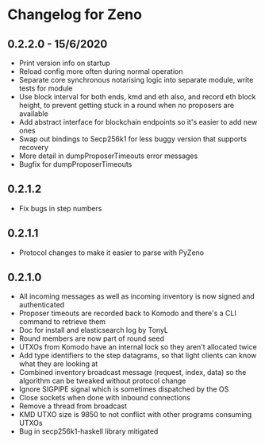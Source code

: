 # Changelog for Zeno

## 0.2.2.0 - 15/6/2020

* Print version info on startup
* Reload config more often during normal operation
* Separate core synchronous notarising logic into separate module, write tests for module
* Use block interval for both ends, kmd and eth also, and record eth block height, to prevent getting stuck in a round when no proposers are available
* Add abstract interface for blockchain endpoints so it's easier to add new ones
* Swap out bindings to Secp256k1 for less buggy version that supports recovery
* More detail in dumpProposerTimeouts error messages
* Bugfix for dumpProposerTimeouts

## 0.2.1.2

* Fix bugs in step numbers

## 0.2.1.1

* Protocol changes to make it easier to parse with PyZeno

## 0.2.1.0

* All incoming messages as well as incoming inventory is now signed and authenticated
* Proposer timeouts are recorded back to Komodo and there's a CLI command to retrieve them
* Doc for install and elasticsearch log by TonyL
* Round members are now part of round seed
* UTXOs from Komodo have an internal lock so they aren't allocated twice
* Add type identifiers to the step datagrams, so that light clients can know what they are looking at
* Combined inventory broadcast message (request, index, data) so the algorithm can be tweaked without protocol change
* Ignore SIGPIPE signal which is sometimes dispatched by the OS
* Close sockets when done with inbound connections
* Remove a thread from broadcast
* KMD UTXO size is 9850 to not conflict with other programs consuming UTXOs
* Bug in secp256k1-haskell library mitigated
